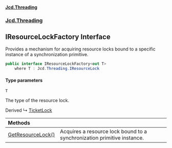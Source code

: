 #### [Jcd.Threading](index.md 'index')
### [Jcd.Threading](Jcd.Threading.md 'Jcd.Threading')

## IResourceLockFactory<T> Interface

Provides a mechanism for acquiring resource locks bound to a specific instance of a synchronization primitive.

```csharp
public interface IResourceLockFactory<out T>
    where T : Jcd.Threading.IResourceLock
```
#### Type parameters

<a name='Jcd.Threading.IResourceLockFactory_T_.T'></a>

`T`

The type of the resource lock.

Derived
&#8627; [TicketLock](TicketLock.md 'Jcd.Threading.TicketLock')

| Methods | |
| :--- | :--- |
| [GetResourceLock()](IResourceLockFactory_T_.GetResourceLock().md 'Jcd.Threading.IResourceLockFactory<T>.GetResourceLock()') | Acquires a resource lock bound to a synchronization primitive instance. |
